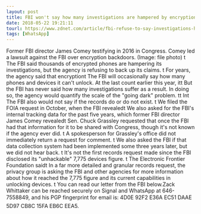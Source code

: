 ```yaml
---
layout: post
title: FBI won't say how many investigations are hampered by encryption
date: 2018-05-22 19:21:11
tourl: https://www.zdnet.com/article/fbi-refuse-to-say-investigations-hampered-by-encryption/
tags: [WhatsApp]
---
```

Former FBI director James Comey testifying in 2016 in Congress. Comey led a lawsuit against the FBI over encryption backdoors. (Image: file photo) t The FBI said thousands of encrypted phones are hampering its investigations, but the agency is refusing to back up its claims. t For years, the agency said that encryptiont The FBI will occasionally say how many phones and devices it can't unlock. At the last count earlier this year, itt But the FBI has never said how many investigations suffer as a result. In doing so, the agency would quantify the scale of the "going dark" problem. tt Int The FBI also would not say if the records do or do not exist. t We filed the FOIA request in October, when the FBI revealedt We also asked for the FBI's internal tracking data for the past five years, which former FBI director James Comey revealedt Sen. Chuck Grassley requested that once the FBI had that information for it to be shared with Congress, though it's not known if the agency ever did. t A spokesperson for Grassley's office did not immediately return a request for comment. t We also asked the FBI if that data collection system had been implemented some three years later, but we did not hear back. t It's not the first records request made since the FBI disclosed its "unhackable" 7,775 devices figure. t The Electronic Frontier Foundation saidt In a far more detailed and granular records request, the privacy group is asking the FBI and other agencies for more information about how it reached the 7,775 figure and its current capabilities in unlocking devices. t You can read our letter from the FBI below.Zack Whittaker can be reached securely on Signal and WhatsApp at 646-7558849, and his PGP fingerprint for email is: 4D0E 92F2 E36A EC51 DAAE 5D97 CB8C 15FA EB6C EEA5.